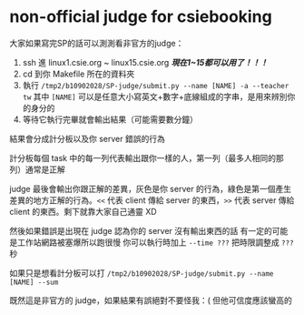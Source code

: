# non-official judge for csiebooking

大家如果寫完SP的話可以測測看非官方的judge：
1. ssh 進 linux1.csie.org ~ linux15.csie.org ***現在1\~15都可以用了！！！***
2. cd 到你 Makefile 所在的資料夾
3. 執行 `/tmp2/b10902028/SP-judge/submit.py --name [NAME] -a --teacher tw`
其中 `[NAME]` 可以是任意大小寫英文+數字+底線組成的字串，是用來辨別你的身分的
4. 等待它執行完畢就會輸出結果（可能需要數分鐘）

結果會分成計分板以及你 server 錯誤的行為

計分板每個 task 中的每一列代表輸出跟你一樣的人，第一列（最多人相同的那列）通常是正解

judge 最後會輸出你跟正解的差異，灰色是你 server 的行為，綠色是第一個產生差異的地方正解的行為。`<<` 代表 client 傳給 server 的東西，`>>` 代表 server 傳給 client 的東西。剩下就靠大家自己通靈 XD

然後如果錯誤是出現在 judge 認為你的 server 沒有輸出東西的話 有一定的可能是工作站網路被塞爆所以跑很慢 你可以執行時加上 `--time ???` 把時限調整成 `???` 秒

如果只是想看計分板可以打 `/tmp2/b10902028/SP-judge/submit.py --name [NAME] --sum`

既然這是非官方的 judge，如果結果有誤絕對不要怪我：( 但他可信度應該蠻高的